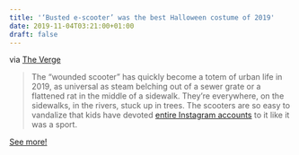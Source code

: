 ```yaml
---
title: '‘Busted e-scooter’ was the best Halloween costume of 2019'
date: 2019-11-04T03:21:00+01:00
draft: false
---
```


via [The Verge](https://www.theverge.com/2019/11/1/20943711/busted-e-scooter-electric-scooter-costume-halloween-2019)

> The “wounded scooter” has quickly become a totem of urban life in 2019, as universal as steam belching out of a sewer grate or a flattened rat in the middle of a sidewalk. They’re everywhere, on the sidewalks, in the rivers, stuck up in trees. The scooters are so easy to vandalize that kids have devoted [entire Instagram accounts](https://www.instagram.com/birdgraveyard/?hl=en) to it like it was a sport.

[See more!](https://www.theverge.com/2019/11/1/20943711/busted-e-scooter-electric-scooter-costume-halloween-2019)